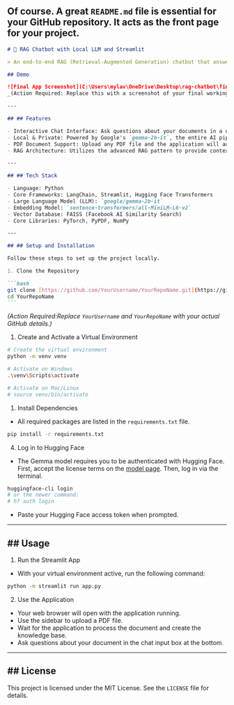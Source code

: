 ## Of course. A great `README.md` file is essential for your GitHub repository. It acts as the front page for your project.

````markdown
# 📄 RAG Chatbot with Local LLM and Streamlit

> An end-to-end RAG (Retrieval-Augmented Generation) chatbot that answers questions about user-uploaded PDF documents. This project runs a powerful, open-source Large Language Model entirely on your local machine, ensuring privacy and eliminating the need for API keys.

## Demo

![Final App Screenshot](C:\Users\mylav\OneDrive\Desktop\rag-chatbot\final output.png)
_(Action Required: Replace this with a screenshot of your final working application!)_

---

## ## Features

- Interactive Chat Interface: Ask questions about your documents in a user-friendly web UI built with Streamlit.
- Local & Private: Powered by Google's `gemma-2b-it`, the entire AI pipeline runs locally. Your documents and queries never leave your machine.
- PDF Document Support: Upload any PDF file and the application will automatically process and "learn" its content.
- RAG Architecture: Utilizes the advanced RAG pattern to provide context-aware, accurate answers based on the document's content.

---

## ## Tech Stack

- Language: Python
- Core Frameworks: LangChain, Streamlit, Hugging Face Transformers
- Large Language Model (LLM): `google/gemma-2b-it`
- Embedding Model: `sentence-transformers/all-MiniLM-L6-v2`
- Vector Database: FAISS (Facebook AI Similarity Search)
- Core Libraries: PyTorch, PyPDF, NumPy

---

## ## Setup and Installation

Follow these steps to set up the project locally.

1. Clone the Repository

```bash
git clone [https://github.com/YourUsername/YourRepoName.git](https://github.com/YourUsername/YourRepoName.git)
cd YourRepoName
```
````

_(Action Required:Replace `YourUsername` and `YourRepoName` with your actual GitHub details.)_

1. Create and Activate a Virtual Environment

```bash
# Create the virtual environment
python -m venv venv

# Activate on Windows
.\venv\Scripts\activate

# Activate on Mac/Linux
# source venv/bin/activate
```

1. Install Dependencies

- All required packages are listed in the `requirements.txt` file.

<!-- end list -->

```bash
pip install -r requirements.txt
```

4. Log in to Hugging Face

- The Gemma model requires you to be authenticated with Hugging Face. First, accept the license terms on the [model page](https://huggingface.co/google/gemma-2b-it). Then, log in via the terminal.

<!-- end list -->

```bash
huggingface-cli login
# or the newer command:
# hf auth login
```

- Paste your Hugging Face access token when prompted.

---

## \#\# Usage

1. Run the Streamlit App

- With your virtual environment active, run the following command:

<!-- end list -->

```bash
python -m streamlit run app.py
```

2. Use the Application

- Your web browser will open with the application running.
- Use the sidebar to upload a PDF file.
- Wait for the application to process the document and create the knowledge base.
- Ask questions about your document in the chat input box at the bottom.

---

## \#\# License

This project is licensed under the MIT License. See the `LICENSE` file for details.

```

```
